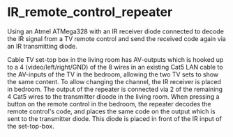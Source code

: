 # IR_remote_control_repeater

Using an Atmel ATMega328 with an IR receiver diode connected to decode the IR signal 
from a TV remote control and send the received code again via an IR transmitting diode. 

Cable TV set-top box in the living room has AV-outputs which is hooked up to a 4 
(video/left/right/GND) of the 8 wires in an existing Cat5 LAN cable to the AV-inputs 
of the TV in the bedroom, allowing the two TV sets to show the same content. 
To allow changing the channel, the IR receiver is placed in bedroom. The output of the
repeater is connected via 2 of the remaining 4 Cat5 wires to the transmitter dioode in 
the living room. When pressing a button on the remote control in the bedroom, the repeater
decodes the remote control's code, and places the same code on the output which is sent 
to the transmitter diode. This diode is placed in front of the IR input of the set-top-box. 
